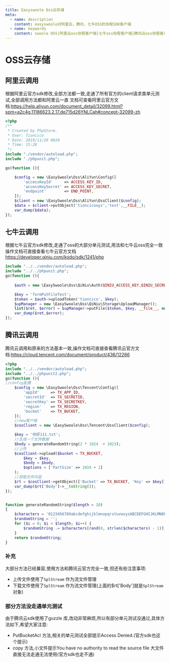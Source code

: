 ```yaml
---
title: Easyswoole Oss云存储
meta:
  - name: description
    content: easyswoole对阿里云，腾讯，七牛OSS的协程SDK客户端
  - name: keywords
    content: swoole OSS|阿里云oss协程客户端|七牛oss协程客户端|腾讯云oss协程客户端
---
```

# OSS云存储

## 阿里云调用
根据阿里云官方sdk修改,全部方法都一致,走通了所有官方的client请求类单元测试,全部调用方法都和阿里云一直
文档可查看阿里云官方文档:https://help.aliyun.com/document_detail/32099.html?spm=a2c4g.11186623.2.17.de715d26YNLCah#concept-32099-zh
```php
<?php
/**
 * Created by PhpStorm.
 * User: Tioncico
 * Date: 2019/11/20 0020
 * Time: 15:28
 */
include "./vendor/autoload.php";
include "./phpunit.php";

go(function (){

    $config = new \EasySwoole\Oss\AliYun\Config([
        'accessKeyId'     => ACCESS_KEY_ID,
        'accessKeySecret' => ACCESS_KEY_SECRET,
        'endpoint'        => END_POINT,
    ]);
    $client = new \EasySwoole\Oss\AliYun\OssClient($config);
    $data = $client->putObject('tioncicoxyz','test',__FILE__);
    var_dump($data);
});
```

## 七牛云调用
根据七牛云官方sdk修改,走通了oss的大部分单元测试,用法和七牛云oss完全一致
操作文档可直接查看七牛云官方文档 https://developer.qiniu.com/kodo/sdk/1241/php

```php
include "../../vendor/autoload.php";
include "../../phpunit.php";
go(function (){
    
    $auth = new \EasySwoole\Oss\QiNiu\Auth(QINIU_ACCESS_KEY,QINIU_SECRET_KEY);

    $key = 'formPutFileTest';
    $token = $auth->uploadToken('tioncico', $key);
    $upManager = new \EasySwoole\Oss\QiNiu\Storage\UploadManager();
    list($ret, $error) = $upManager->putFile($token, $key, __file__, null, 'text/plain', null);
    var_dump($ret,$error);
});
```


## 腾讯云调用
腾讯云调用和原来的方法基本一致,操作文档可直接查看腾讯云官方文档:https://cloud.tencent.com/document/product/436/12266
```php
<?php
include "../../vendor/autoload.php";
include "../../phpunit2.php";
go(function (){
//config配置
    $config = new \EasySwoole\Oss\Tencent\Config([
        'appId'     => TX_APP_ID,
        'secretId'  => TX_SECRETID,
        'secretKey' => TX_SECRETKEY,
        'region'    => TX_REGION,
        'bucket'    => TX_BUCKET,
    ]);
    //new客户端
    $cosClient = new \EasySwoole\Oss\Tencent\OssClient($config);

    $key = '你好111.txt';
    //生成一个文件数据
    $body = generateRandomString(2 * 1024  + 1023);
    //上传
    $cosClient->upload($bucket = TX_BUCKET,
        $key = $key,
        $body = $body,
        $options = ['PartSize' => 1024 + 1]
    );
    //获取文件内容
    $rt = $cosClient->getObject(['Bucket' => TX_BUCKET, 'Key' => $key]);
    var_dump($rt['Body']->__toString());
});


function generateRandomString($length = 10)
{
    $characters = '0123456789abcdefghijklmnopqrstuvwxyzABCDEFGHIJKLMNOPQRSTUVWXYZ';
    $randomString = '';
    for ($i = 0; $i < $length; $i++) {
        $randomString .= $characters[rand(0, strlen($characters) - 1)];
    }
    return $randomString;
}
```

### 补充
大部分方法已经兼容,使用方法和腾讯云官方完全一致,但还有些注意事项:
- 上传文件使用了`SplStream` 作为流文件管理
- 下载文件使用了`SplStream` 作为流文件管理(上面的$rt['Body']就是`SplStream`对象)

### 部分方法没走通单元测试
由于腾讯云sdk使用了guzzle 库,改动非常麻烦,所以有部分单元测试没通过,具体方法如下,希望大家注意:
- PutBucketAcl 方法,相关的单元测试全部提示Access Denied.(官方sdk也这个提示)
- copy 方法,小文件提示You have no authority to read the source file  大文件直接无法走通无法使用(官方sdk也走不通)


